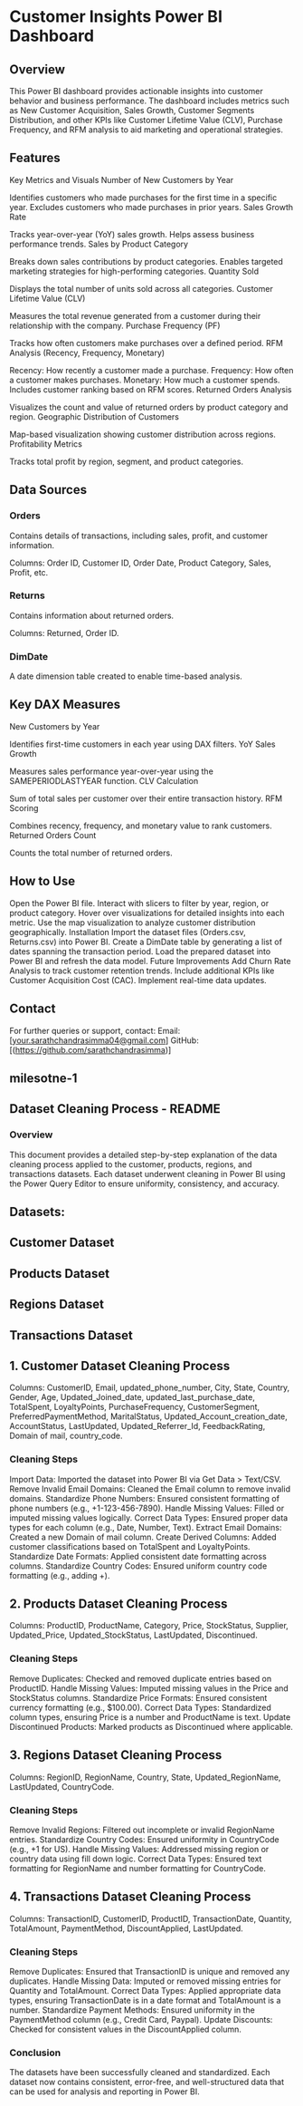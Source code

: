 # Customer Insights Power BI Dashboard
## Overview
This Power BI dashboard provides actionable insights into customer behavior and business performance. The dashboard includes metrics such as New Customer Acquisition, Sales Growth, Customer Segments Distribution, and other KPIs like Customer Lifetime Value (CLV), Purchase Frequency, and RFM analysis to aid marketing and operational strategies.

## Features
Key Metrics and Visuals
Number of New Customers by Year

Identifies customers who made purchases for the first time in a specific year.
Excludes customers who made purchases in prior years.
Sales Growth Rate

Tracks year-over-year (YoY) sales growth.
Helps assess business performance trends.
Sales by Product Category

Breaks down sales contributions by product categories.
Enables targeted marketing strategies for high-performing categories.
Quantity Sold

Displays the total number of units sold across all categories.
Customer Lifetime Value (CLV)

Measures the total revenue generated from a customer during their relationship with the company.
Purchase Frequency (PF)

Tracks how often customers make purchases over a defined period.
RFM Analysis (Recency, Frequency, Monetary)

Recency: How recently a customer made a purchase.
Frequency: How often a customer makes purchases.
Monetary: How much a customer spends.
Includes customer ranking based on RFM scores.
Returned Orders Analysis

Visualizes the count and value of returned orders by product category and region.
Geographic Distribution of Customers

Map-based visualization showing customer distribution across regions.
Profitability Metrics

Tracks total profit by region, segment, and product categories.
## Data Sources
### Orders
Contains details of transactions, including sales, profit, and customer information.

Columns: Order ID, Customer ID, Order Date, Product Category, Sales, Profit, etc.
### Returns
Contains information about returned orders.

Columns: Returned, Order ID.
### DimDate
A date dimension table created to enable time-based analysis.

## Key DAX Measures
New Customers by Year

Identifies first-time customers in each year using DAX filters.
YoY Sales Growth

Measures sales performance year-over-year using the SAMEPERIODLASTYEAR function.
CLV Calculation

Sum of total sales per customer over their entire transaction history.
RFM Scoring

Combines recency, frequency, and monetary value to rank customers.
Returned Orders Count

Counts the total number of returned orders.
## How to Use
Open the Power BI file.
Interact with slicers to filter by year, region, or product category.
Hover over visualizations for detailed insights into each metric.
Use the map visualization to analyze customer distribution geographically.
Installation
Import the dataset files (Orders.csv, Returns.csv) into Power BI.
Create a DimDate table by generating a list of dates spanning the transaction period.
Load the prepared dataset into Power BI and refresh the data model.
Future Improvements
Add Churn Rate Analysis to track customer retention trends.
Include additional KPIs like Customer Acquisition Cost (CAC).
Implement real-time data updates.
## Contact
For further queries or support, contact:
Email: [your.sarathchandrasimma04@gmail.com]
GitHub: [(https://github.com/sarathchandrasimma)]


## milesotne-1
## Dataset Cleaning Process - README

### Overview

This document provides a detailed step-by-step explanation of the data cleaning process applied to the customer, products, regions, and transactions datasets. Each dataset underwent cleaning in Power BI using the Power Query Editor to ensure uniformity, consistency, and accuracy.

## Datasets:

## Customer Dataset

## Products Dataset

## Regions Dataset

## Transactions Dataset

## 1. Customer Dataset Cleaning Process

Columns:
CustomerID, Email, updated_phone_number, City, State, Country, Gender, Age, Updated_Joined_date, updated_last_purchase_date, TotalSpent, LoyaltyPoints, PurchaseFrequency, CustomerSegment, PreferredPaymentMethod, MaritalStatus, Updated_Account_creation_date, AccountStatus, LastUpdated, Updated_Referrer_Id, FeedbackRating, Domain of mail, country_code.

### Cleaning Steps

Import Data: Imported the dataset into Power BI via Get Data > Text/CSV.
Remove Invalid Email Domains: Cleaned the Email column to remove invalid domains.
Standardize Phone Numbers: Ensured consistent formatting of phone numbers (e.g., +1-123-456-7890).
Handle Missing Values: Filled or imputed missing values logically.
Correct Data Types: Ensured proper data types for each column (e.g., Date, Number, Text).
Extract Email Domains: Created a new Domain of mail column.
Create Derived Columns: Added customer classifications based on TotalSpent and LoyaltyPoints.
Standardize Date Formats: Applied consistent date formatting across columns.
Standardize Country Codes: Ensured uniform country code formatting (e.g., adding +).

## 2. Products Dataset Cleaning Process

Columns:
ProductID, ProductName, Category, Price, StockStatus, Supplier, Updated_Price, Updated_StockStatus, LastUpdated, Discontinued.

### Cleaning Steps

Remove Duplicates: Checked and removed duplicate entries based on ProductID.
Handle Missing Values: Imputed missing values in the Price and StockStatus columns.
Standardize Price Formats: Ensured consistent currency formatting (e.g., $100.00).
Correct Data Types: Standardized column types, ensuring Price is a number and ProductName is text.
Update Discontinued Products: Marked products as Discontinued where applicable.

## 3. Regions Dataset Cleaning Process

Columns:
RegionID, RegionName, Country, State, Updated_RegionName, LastUpdated, CountryCode.

### Cleaning Steps

Remove Invalid Regions: Filtered out incomplete or invalid RegionName entries.
Standardize Country Codes: Ensured uniformity in CountryCode (e.g., +1 for US).
Handle Missing Values: Addressed missing region or country data using fill down logic.
Correct Data Types: Ensured text formatting for RegionName and number formatting for CountryCode.

## 4. Transactions Dataset Cleaning Process

Columns:
TransactionID, CustomerID, ProductID, TransactionDate, Quantity, TotalAmount, PaymentMethod, DiscountApplied, LastUpdated.

### Cleaning Steps

Remove Duplicates: Ensured that TransactionID is unique and removed any duplicates.
Handle Missing Data: Imputed or removed missing entries for Quantity and TotalAmount.
Correct Data Types: Applied appropriate data types, ensuring TransactionDate is in a date format and TotalAmount is a number.
Standardize Payment Methods: Ensured uniformity in the PaymentMethod column (e.g., Credit Card, Paypal).
Update Discounts: Checked for consistent values in the DiscountApplied column.

### Conclusion

The datasets have been successfully cleaned and standardized. Each dataset now contains consistent, error-free, and well-structured data that can be used for analysis and reporting in Power BI.

